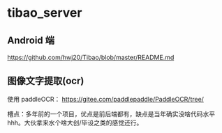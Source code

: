 # tibao_server

## Android 端
https://github.com/hwj20/Tibao/blob/master/README.md


## 图像文字提取(ocr)

使用 paddleOCR： https://gitee.com/paddlepaddle/PaddleOCR/tree/



槽点：多年前的一个项目，优点是前后端都有，缺点是当年确实没啥代码水平hhh。大伙拿来水个啥大创/毕设之类的感觉还行。
